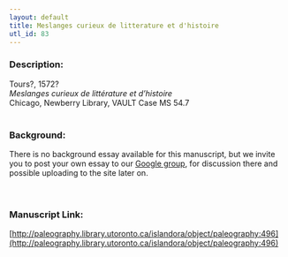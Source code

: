 ```yaml
---
layout: default
title: Meslanges curieux de litterature et d'histoire
utl_id: 83
---
```


### Description:

Tours?, 1572?<br>
_Meslanges curieux de littérature et d’histoire_<br>
Chicago, Newberry Library, VAULT Case MS 54.7<br>
 <br>


### Background:

There is no background essay available for this manuscript, but we invite you to post your own essay to our [Google group](https://paleography.library.utoronto.ca/content/group-work), for discussion there and possible uploading to the site later on.<br><br>
 <br>


### Manuscript Link:

[http://paleography.library.utoronto.ca/islandora/object/paleography:496](http://paleography.library.utoronto.ca/islandora/object/paleography:496)